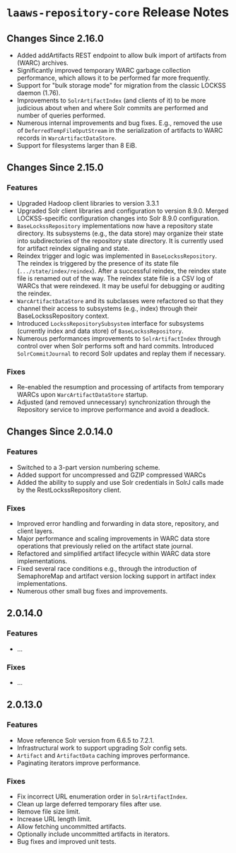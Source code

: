 # `laaws-repository-core` Release Notes

## Changes Since 2.16.0

* Added addArtifacts REST endpoint to allow bulk import of artifacts from (WARC) archives.
* Significantly improved temporary WARC garbage collection performance, which allows it to be 
    performed far more frequently.
* Support for "bulk storage mode" for migration from the classic LOCKSS daemon (1.76).
* Improvements to `SolrArtifactIndex` (and clients of it) to be more judicious about when and 
    where Solr commits are performed and number of queries performed.
* Numerous internal improvements and bug fixes. E.g., removed the use of `DeferredTempFileOputStream` 
    in the serialization of artifacts to WARC records in `WarcArtifactDataStore`. 
* Support for filesystems larger than 8 EiB.

## Changes Since 2.15.0

### Features

* Upgraded Hadoop client libraries to version 3.3.1
* Upgraded Solr client libraries and configuration to version 8.9.0. Merged LOCKSS-specific 
  configuration changes into Solr 8.9.0 configuration.
* `BaseLockssRepository` implementations now have a repository state directory. Its 
    subsystems (e.g., the data store) may organize their state into subdirectories
    of the repository state directory. It is currently used for artifact reindex 
    signaling and state.
* Reindex trigger and logic was implemented in `BaseLockssRepository`. The reindex
    is triggered by the presence of its state file (`.../state/index/reindex`). After
    a successful reindex, the reindex state file is renamed out of the way. The 
    reindex state file is a CSV log of WARCs that were reindexed. It may be useful
    for debugging or auditing the reindex.
* `WarcArtifactDataStore` and its subclasses were refactored so that they channel 
    their access to subsystems (e.g., index) through their BaseLockssRepository context.
* Introduced `LockssRepositorySubsystem` interface for subsystems (currently index
    and data store) of `BaseLockssRepository`.
* Numerous performances improvements to `SolrArtifactIndex` through control over
  when Solr performs soft and hard commits. Introduced `SolrCommitJournal` to record Solr
  updates and replay them if necessary.

### Fixes

* Re-enabled the resumption and processing of artifacts from temporary WARCs upon 
  `WarcArtifactDataStore` startup.
* Adjusted (and removed unnecessary) synchronization through the Repository service to
  improve performance and avoid a deadlock.

## Changes Since 2.0.14.0

### Features

*   Switched to a 3-part version numbering scheme.
*   Added support for uncompressed and GZIP compressed WARCs
*   Added the ability to supply and use Solr credentials in SolrJ calls made by the 
    RestLockssRepository client.

### Fixes

*   Improved error handling and forwarding in data store, repository, and client layers.
*   Major performance and scaling improvements in WARC data store operations that
    previously relied on the artifact state journal.
*   Refactored and simplified artifact lifecycle within WARC data store implementations.
*   Fixed several race conditions e.g., through the introduction of SemaphoreMap
    and artifact version locking support in artifact index implementations.
*   Numerous other small bug fixes and improvements.

## 2.0.14.0

### Features

*   ...

### Fixes

*   ...

## 2.0.13.0

### Features

*   Move reference Solr version from 6.6.5 to 7.2.1.
*   Infrastructural work to support upgrading Solr config sets.
*   `Artifact` and `ArtifactData` caching improves performance.
*   Paginating iterators improve performance.

### Fixes

*   Fix incorrect URL enumeration order in `SolrArtifactIndex`.
*   Clean up large deferred temporary files after use.
*   Remove file size limit.
*   Increase URL length limit.
*   Allow fetching uncommitted artifacts.
*   Optionally include uncommitted artifacts in iterators.
*   Bug fixes and improved unit tests.
